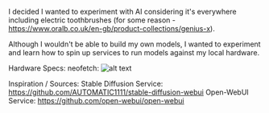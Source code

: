 I decided I wanted to experiment with AI considering it's everywhere including electric toothbrushes (for some reason - https://www.oralb.co.uk/en-gb/product-collections/genius-x).

Although I wouldn't be able to build my own models, I wanted to experiment and learn how to spin up services to run models against my local hardware.

Hardware Specs:
neofetch:
![alt text][neofetch]

[neofetch]: https://github.com/adam-p/markdown-here/raw/master/src/common/images/neofetch.png "Logo Title Text 2"

Inspiration / Sources: 
Stable Diffusion Service: https://github.com/AUTOMATIC1111/stable-diffusion-webui
Open-WebUI Service: https://github.com/open-webui/open-webui